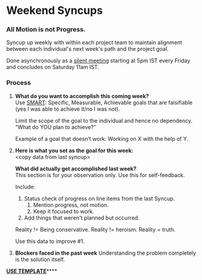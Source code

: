# Weekend Syncups

### All Motion is not Progress.

Syncup up weekly with within each project team to maintain alignment between each individual's next week's path and the project goal.

Done asynchronously as a [silent meeting](http://playbook.thevantageproject.com/operating-at-tvp/silent-meetings) starting at 5pm IST every Friday and concludes on Saturday 11am IST.



### Process

1. **What do you want to accomplish this coming week?**   
   Use [SMART](https://www.youtube.com/watch?v=U4IU-y9-J8Q&feature=youtu.be&t=19): Specific, Measurable, Achievable goals that are falsifiable \(yes I was able to achieve it/no I was not\).  
  
   Limit the scope of the goal to the individual and hence no dependency. “What do YOU plan to achieve?”

  
   Example of a goal that doesn’t work: Working on X with the help of Y.

  
 

2. **Here is what you set as the goal for this week:**   
   &lt;copy data from last syncup&gt;

  
   **What did actually get accomplished last week?**  
   This section is for your observation only. Use this for self-feedback.  
  
   Include:

   1. Status check of progress on line items from the last Syncup.
      1. Mention progress, not motion.
      2. Keep it focused to work. 
   2. Add things that weren't planned but occurred.



   Reality != Being conservative. Reality != heroism. Reality = truth.  
  
   Use this data to improve \#1.  

3. **Blockers faced in the past week** Understanding the problem completely is the solution itself.

[**USE TEMPLATE**](https://docs.google.com/document/d/13i6v7RmvShs5swsbRmawXkOdXCZRGSos1ybKAdWMNrQ/edit)\*\*\*\*

